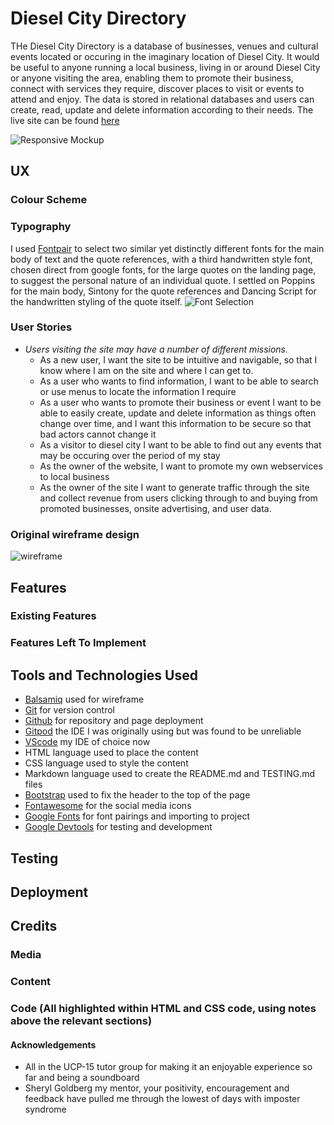 # Diesel City Directory
THe Diesel City Directory is a database of businesses, venues and cultural events located or occuring in the imaginary location of Diesel City. It would be useful to anyone running a local business, living in or around Diesel City or anyone visiting the area, enabling them to promote their business, connect with services they require, discover places to visit or events to attend and enjoy. The data is stored in relational databases and users can create, read, update and delete information according to their needs.
The live site can be found [here](http://)

![Responsive Mockup](documents/responsive.png)
## UX

### Colour Scheme


### Typography

I used [Fontpair](https://www.fontpair.co/all) to select two similar yet distinctly different fonts for the main body of text and the quote references, with a third handwritten style font, chosen direct from google fonts, for the large quotes on the landing page, to suggest the personal nature of an individual quote.  I settled on Poppins for the main body, Sintony for the quote references and Dancing Script for the handwritten styling of the quote itself.
![Font Selection](documents/fontselect.png)

### User Stories
-   _Users visiting the site may have a number of different missions._
    - As a new user, I want the site to be intuitive and navigable, so that I know where I am on the site and where I can get to.
    - As a user who wants to find information, I want to be able to search or use menus to locate the information I require
    - As a user who wants to promote their business or event I want to be able to easily create, update and delete information as things often change over time, and I want this information to be secure so that bad actors cannot change it 
    - As a visitor to diesel city I want to be able to find out any events that may be occuring over the period of my stay
    - As the owner of the website, I want to promote my own webservices to local business
    - As the owner of the site I want to generate traffic through the site and collect revenue from users clicking through to and buying from promoted businesses, onsite advertising, and user data.

### Original wireframe design
![wireframe](documents/wireframe.png)

## Features
### Existing Features






### Features Left To Implement

## Tools and Technologies Used
- [Balsamiq](https://balsamiq.com/) used for wireframe
- [Git](https://git-scm.com/) for version control
- [Github](https://github.com/) for repository and page deployment
- [Gitpod](https://www.gitpod.io/) the IDE I was originally using but was found to be unreliable
- [VScode](https://code.visualstudio.com/) my IDE of choice now
- HTML language used to place the content
- CSS  language used to style the content
- Markdown  language used to create the README.md and TESTING.md files
- [Bootstrap](https://getbootstrap.com/) used to fix the header to the top of the page
- [Fontawesome](https://fontawesome.com/) for the social media icons
- [Google Fonts](https://fonts.google.com/) for font pairings and importing to project
- [Google Devtools](https://developer.chrome.com/docs/devtools) for testing and development
## Testing



## Deployment



 
## Credits
### Media

### Content


### Code (All highlighted within HTML and CSS code, using notes above the relevant sections)

#### Acknowledgements
- All in the UCP-15 tutor group for making it an enjoyable experience so far and being a soundboard
- Sheryl Goldberg my mentor, your positivity, encouragement and feedback have pulled me through the lowest of days with imposter syndrome